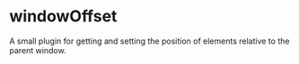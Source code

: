 # windowOffset
A small plugin for getting and setting the position of elements relative to the parent window.
